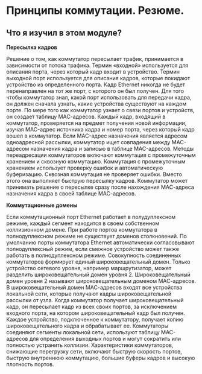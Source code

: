 # Принципы коммутации. Резюме.

<!-- 2.3.1 -->
## Что я изучил в этом модуле?
**Пересылка кадров**

Решение о том, как коммутатор пересылает трафик, принимается в зависимости от потока трафика. Термин «входной» используется для описания порта, через который кадр входит в устройство. Термин выходной порт используется для описания кадров, которые покидают устройство из определенного порта. Кадр Ethernet никогда не будет перенаправлен на тот же порт, с которого он был получен. Для того чтобы коммутатор знал, какой порт использовать для передачи кадра, он должен сначала узнать, какие устройства существуют на каждом порте. По мере того как коммутатор узнает о связи портов и устройств, он создает таблицу МАС-адресов. Каждый кадр, входящий в коммутатор, проверяется на предмет получения новой информации, изучая MAC-адрес источника кадра и номер порта, через который кадр вошел в коммутатор. Если MAC-адрес назначения является адресом одноадресной рассылки, коммутатор ищет совпадения между MAC-адресом назначения кадра и записью в таблице MAC-адресов. Методы переадресации коммутаторов включают коммутация с промежуточным хранением и сквозную коммутацию. Коммутация с промежуточным хранением использует проверку ошибок и автоматическую буферизацию. Сквозная коммутация не проверяет ошибки. Вместо этого она выполняет быструю пересылку кадров. Коммутатор может принимать решение о пересылке сразу после нахождения МАС-адреса назначения кадра в своей таблице МАС-адресов.

**Коммутационные домены**

Если коммутационный порт Ethernet работает в полудуплексном режиме, каждый сегмент находится в своем собственном коллизионном домене. При работе портов коммутатора в полнодуплексном режиме не существует доменов столкновений. По умолчанию порты коммутатора Ethernet автоматически согласовывают полнодуплексный режим, если смежное устройство может также работать в полнодуплексном режиме. Совокупность соединенных коммутаторов формирует единый широковещательный домен. Только устройство сетевого уровня, например маршрутизатор, может разделить широковещательный домен уровня 2. Широковещательный домен уровня 2 называют широковещательным доменом МАС-адресов. В широковещательный домен МАС-адресов входят все устройства локальной сети, которые получают кадры широковещательной рассылки от узла. Когда коммутатор получает широковещательный кадр, он пересылает кадр из всех своих портов, за исключением входного порта, на котором широковещательный кадр был получен. Каждое устройство, подключенное к коммутатору, получает копию широковещательного кадра и обрабатывает ее. Коммутаторы соединяют сегменты локальной сети, используют таблицу MAC-адресов для определения выходных портов и могут сократить или полностью устранить коллизии. Характеристики коммутаторов, снижающие перегрузку сети, включают быструю скорость портов, быструю внутреннюю коммутацию, большие буферы кадров и высокую плотность портов.